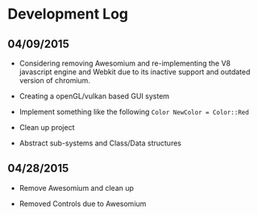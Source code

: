Development Log
======

04/09/2015
----------

* Considering removing Awesomium and re-implementing the V8 javascript engine and Webkit
due to its inactive support and outdated version of chromium.

* Creating a openGL/vulkan based GUI system

* Implement something like the following ```Color NewColor = Color::Red```

* Clean up project

* Abstract sub-systems and Class/Data structures


04/28/2015
----------

* Remove Awesomium and clean up

* Removed Controls due to Awesomium
